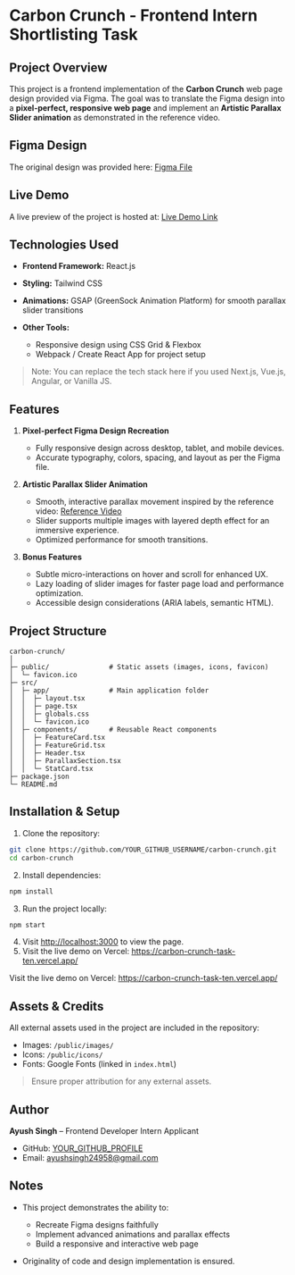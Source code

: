 # Carbon Crunch - Frontend Intern Shortlisting Task

## Project Overview

This project is a frontend implementation of the **Carbon Crunch** web page design provided via Figma. The goal was to translate the Figma design into a **pixel-perfect, responsive web page** and implement an **Artistic Parallax Slider animation** as demonstrated in the reference video.

## Figma Design

The original design was provided here:
[Figma File](https://www.figma.com/design/4C2Bk5UWC4YU9hsMv2LxBa/Task-File---5?t=jDI516MWPkhc2p0Y-1)

## Live Demo

A live preview of the project is hosted at:
[Live Demo Link](https://carbon-crunch-task-ten.vercel.app/)

## Technologies Used

* **Frontend Framework:** React.js
* **Styling:** Tailwind CSS
* **Animations:** GSAP (GreenSock Animation Platform) for smooth parallax slider transitions
* **Other Tools:**

  * Responsive design using CSS Grid & Flexbox
  * Webpack / Create React App for project setup

> Note: You can replace the tech stack here if you used Next.js, Vue.js, Angular, or Vanilla JS.

## Features

1. **Pixel-perfect Figma Design Recreation**

   * Fully responsive design across desktop, tablet, and mobile devices.
   * Accurate typography, colors, spacing, and layout as per the Figma file.

2. **Artistic Parallax Slider Animation**

   * Smooth, interactive parallax movement inspired by the reference video:
     [Reference Video](https://www.youtube.com/watch?v=X_O7q3onR9I)
   * Slider supports multiple images with layered depth effect for an immersive experience.
   * Optimized performance for smooth transitions.

3. **Bonus Features**

   * Subtle micro-interactions on hover and scroll for enhanced UX.
   * Lazy loading of slider images for faster page load and performance optimization.
   * Accessible design considerations (ARIA labels, semantic HTML).

## Project Structure

```
carbon-crunch/
│
├─ public/               # Static assets (images, icons, favicon)
│  └─ favicon.ico
├─ src/
│  ├─ app/               # Main application folder
│  │  ├─ layout.tsx
│  │  ├─ page.tsx
│  │  ├─ globals.css
│  │  └─ favicon.ico
│  ├─ components/        # Reusable React components
│  │  ├─ FeatureCard.tsx
│  │  ├─ FeatureGrid.tsx
│  │  ├─ Header.tsx
│  │  ├─ ParallaxSection.tsx
│  │  └─ StatCard.tsx
├─ package.json
└─ README.md
```

## Installation & Setup

1. Clone the repository:

```bash
git clone https://github.com/YOUR_GITHUB_USERNAME/carbon-crunch.git
cd carbon-crunch
```

2. Install dependencies:

```bash
npm install
```

3. Run the project locally:

```bash
npm start
```

4. Visit [http://localhost:3000](http://localhost:3000) to view the page.
5. Visit the live demo on Vercel: https://carbon-crunch-task-ten.vercel.app/

Visit the live demo on Vercel: https://carbon-crunch-task-ten.vercel.app/

## Assets & Credits

All external assets used in the project are included in the repository:

* Images: `/public/images/`
* Icons: `/public/icons/`
* Fonts: Google Fonts (linked in `index.html`)

> Ensure proper attribution for any external assets.

## Author

**Ayush Singh** – Frontend Developer Intern Applicant

* GitHub: [YOUR_GITHUB_PROFILE](https://github.com/singhayush007)
* Email: ayushsingh24958@gmail.com

## Notes

* This project demonstrates the ability to:

  * Recreate Figma designs faithfully
  * Implement advanced animations and parallax effects
  * Build a responsive and interactive web page
* Originality of code and design implementation is ensured.
